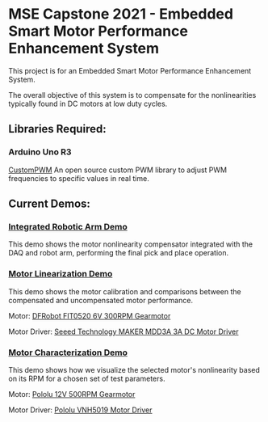 # MSE Capstone 2021 - Embedded Smart Motor Performance Enhancement System

This project is for an Embedded Smart Motor Performance Enhancement System.

The overall objective of this system is to compensate for the nonlinearities typically found in DC motors at low duty cycles.

## Libraries Required:
### Arduino Uno R3

[CustomPWM](https://drive.google.com/file/d/1kZl4b6dBvbuqZpM3YXR_VyvR6hqdwDXl/view?usp=sharing)
An open source custom PWM library to adjust PWM frequencies to specific values in real time.

## Current Demos:
### [Integrated Robotic Arm Demo](https://drive.google.com/file/d/1WMokHUQ9lWXRpCI-F4r0GELZ6kqYKE1o/view?usp=sharing)
This demo shows the motor nonlinearity compensator integrated with the DAQ and robot arm, performing the final pick and place operation.

### [Motor Linearization Demo](https://drive.google.com/file/d/1r8NmuWPFzsUseKfYyBEeedj0Dmy52c4B/view?usp=sharing)
This demo shows the motor calibration and comparisons between the compensated and uncompensated motor performance.

Motor: [DFRobot FIT0520 6V 300RPM Gearmotor](https://media.digikey.com/pdf/Data%20Sheets/DFRobot%20PDFs/FIT0520_Web.pdf)

Motor Driver: [Seeed Technology MAKER MDD3A 3A DC Motor Driver](https://media.digikey.com/pdf/Data%20Sheets/Seeed%20Technology/105090004_Web.pdf)

### [Motor Characterization Demo](https://drive.google.com/file/d/1oYsNVFDm6LVXxxN1sZ4GI3_xq9xwSXgS/view?usp=sharing)
This demo shows how we visualize the selected motor's nonlinearity based on its RPM for a chosen set of test parameters.

Motor: [Pololu 12V 500RPM Gearmotor](https://www.pololu.com/product/4843)

Motor Driver: [Pololu VNH5019 Motor Driver](https://www.pololu.com/product/1451)

